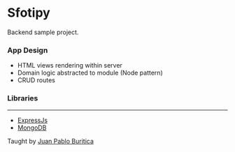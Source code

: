 # Sfotipy

Backend sample project.

### App Design
  * HTML views rendering within server
  * Domain logic abstracted to module (Node pattern)
  * CRUD routes

### Libraries
---
   * [ExpressJs](http://expressjs.com/)
   * [MongoDB](https://www.mongodb.org/)

Taught by [Juan Pablo Buritica](https://github.com/buritica)